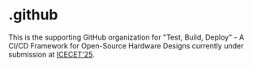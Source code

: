 # .github

This is the supporting GitHub organization for "Test, Build, Deploy" - A CI/CD Framework for Open-Source Hardware Designs currently under submission at [ICECET'25](https://www.icecet.com/home).
